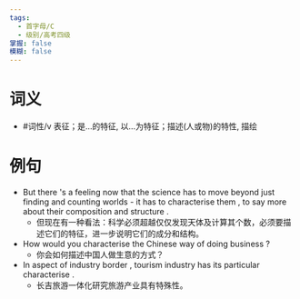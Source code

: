 ```yaml
---
tags:
  - 首字母/C
  - 级别/高考四级
掌握: false
模糊: false
---
```

# 词义
- #词性/v  表征；是…的特征, 以…为特征；描述(人或物)的特性, 描绘
# 例句
- But there 's a feeling now that the science has to move beyond just finding and counting worlds - it has to characterise them , to say more about their composition and structure .
	- 但现在有一种看法：科学必须超越仅仅发现天体及计算其个数，必须要描述它们的特征，进一步说明它们的成分和结构。
- How would you characterise the Chinese way of doing business ?
	- 你会如何描述中国人做生意的方式？
- In aspect of industry border , tourism industry has its particular characterise .
	- 长吉旅游一体化研究旅游产业具有特殊性。
